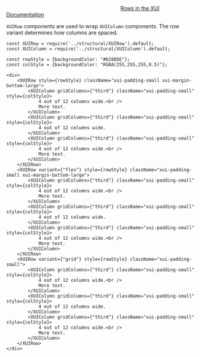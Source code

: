 
<div class="xui-margin-vertical">
	<svg focusable="false" class="xui-icon xui-icon-inline xui-icon-large xui-icon-color-blue">
		<use xlink:href="#xui-icon-bookmark" role="presentation"/>
	</svg>
	<a href="../section-fundamentals-layout.html#fundamentals-layout-2-1">Rows in the XUI Documentation</a>
</div>

`XUIRow` components are used to wrap `XUIColumn` components. The row variant determines how columns are spaced.

```
const XUIRow = require('../structural/XUIRow').default;
const XUIColumn = require('../structural/XUIColumn').default;

const rowStyle = {backgroundColor: "#028DDE"};
const colStyle = {backgroundColor: "RGBA(255,255,255,0.5)"};

<div>
	<XUIRow style={rowStyle} className="xui-padding-small xui-margin-bottom-large">
		<XUIColumn gridColumns={"third"} className="xui-padding-small" style={colStyle}>
			4 out of 12 columns wide.<br />
			More text.
		</XUIColumn>
		<XUIColumn gridColumns={"third"} className="xui-padding-small" style={colStyle}>
			4 out of 12 columns wide.
		</XUIColumn>
		<XUIColumn gridColumns={"third"} className="xui-padding-small" style={colStyle}>
			4 out of 12 columns wide.<br />
			More text.
		</XUIColumn>
	</XUIRow>
	<XUIRow variant={"flex"} style={rowStyle} className="xui-padding-small xui-margin-bottom-large">
		<XUIColumn gridColumns={"third"} className="xui-padding-small" style={colStyle}>
			4 out of 12 columns wide.<br />
			More text.
		</XUIColumn>
		<XUIColumn gridColumns={"third"} className="xui-padding-small" style={colStyle}>
			4 out of 12 columns wide.
		</XUIColumn>
		<XUIColumn gridColumns={"third"} className="xui-padding-small" style={colStyle}>
			4 out of 12 columns wide.<br />
			More text.
		</XUIColumn>
	</XUIRow>
	<XUIRow variant={"grid"} style={rowStyle} className="xui-padding-small">
		<XUIColumn gridColumns={"third"} className="xui-padding-small" style={colStyle}>
			4 out of 12 columns wide.<br />
			More text.
		</XUIColumn>
		<XUIColumn gridColumns={"third"} className="xui-padding-small" style={colStyle}>
			4 out of 12 columns wide.
		</XUIColumn>
		<XUIColumn gridColumns={"third"} className="xui-padding-small" style={colStyle}>
			4 out of 12 columns wide.<br />
			More text.
		</XUIColumn>
	</XUIRow>
</div>
```
